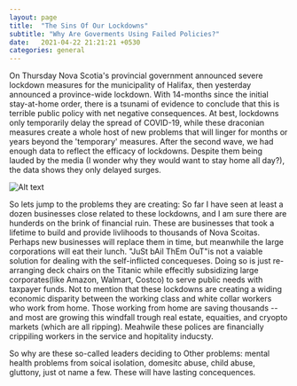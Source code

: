 ```yaml
---
layout: page
title:  "The Sins Of Our Lockdowns"
subtitle: "Why Are Goverments Using Failed Policies?"
date:   2021-04-22 21:21:21 +0530
categories: general
---
```


On Thursday Nova Scotia's provincial government announced severe lockdown measures for the municipality of Halifax, then yesterday announced a province-wide lockdown. With 14-months since the initial stay-at-home order, there is a tsunami of evidence to conclude that this is terrible public policy with net negative consequences. At best, lockdowns only temporarily delay the spread of COVID-19, while these draconian measures create a whole host of new problems that will linger for months or years beyond the 'temporary' measures. After the second wave, we had enough data to reflect the efficacy of lockdowns. Despite them being lauded by the media (I wonder why they would want to stay home all day?), the data shows they only delayed surges.

![Alt text](https://jfm-data.github.io/assets/img/second_wave.png "Second Wave")

So lets jump to the problems they are creating: So far I have seen at least a dozen businesses close related to these lockdowns, and I am sure there are hunderds on the brink of financial ruin. These are businesses that took a lifetime to build and provide livlihoods to thousands of Nova Scoitas. Perhaps new businesses will replace them in time, but meanwhile the large corporations will eat their lunch. "JuSt bAil ThEm OuT"is not a vaiable solution for dealing with the self-inflicted concequeses. Doing so is just re-arranging deck chairs on the Titanic while effecitly subsidizing large corporates(like Amazon, Walmart, Costco) to serve public needs with taxpayer funds. Not to mention that these lockdowns are creating a widing economic disparity between the working class and white collar workers who work from home. Those working from home are saving thousands -- and most are growing this windfall trough real estate, equaities, and cryopto markets (which are all ripping). Meahwile these polices are financially crippiling workers in the service and hopitality inducsty.

So why are these so-called leaders deciding to Other problems: mental health problems from soical isolation, domesitc abuse, child abuse, gluttony, just ot name a few. These will have lasting concequences. 
